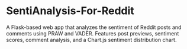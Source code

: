 # SentiAnalysis-For-Reddit
A Flask-based web app that analyzes the sentiment of Reddit posts and comments using PRAW and VADER. Features post previews, sentiment scores, comment analysis, and a Chart.js sentiment distribution chart.
